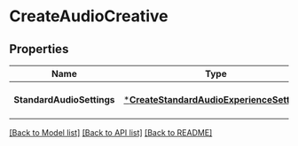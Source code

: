 # CreateAudioCreative

## Properties
Name | Type | Description | Notes
------------ | ------------- | ------------- | -------------
**StandardAudioSettings** | [***CreateStandardAudioExperienceSettings**](CreateStandardAudioExperienceSettings.md) |  | [optional] [default to null]

[[Back to Model list]](../README.md#documentation-for-models) [[Back to API list]](../README.md#documentation-for-api-endpoints) [[Back to README]](../README.md)

